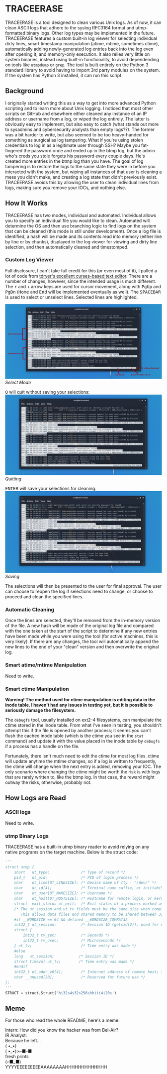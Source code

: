 # TRACEERASE
TRACEERASE is a tool designed to clean various Unix logs. As of now, it can clean ASCII logs that adhere to the syslog RFC3164 format and utmp-formatted binary logs. Other log types may be implemented in the future. TRACEERASE features a custom built-in log viewer for selecting individual dirty lines, smart timestamp manipulation (atime, mtime, sometimes ctime), automatically adding newly-generated log entries back into the log even after opening it, and memory-only execution. It also relies very little on system binaries, instead using built-in functionality, to avoid dependending on tools like `utmpdump` or `grep`. The tool is built entirely on the Python 3 standard library to avoid having to import 3rd party modules on the system. If the system has Python 3 installed, it can run this script.

## Background
I originally started writing this as a way to get into more advanced Python scripting and to learn more about Unix logging. I noticed that most other scripts on GitHub and elsewhere either cleaned any instance of an IP address or username from a log, or wiped the log entirely. The latter is obviously easy to implement, but also easy to catch (what stands out more to sysadmins and cybersecurity analysts than empty logs??). The former was a bit harder to write, but also seemed to be too heavy-handed for something as surgical as log tampering. What if you're using stolen credentials to log in as a legitimate user through SSH? Maybe you fat-fingered the password once and ended up in the btmp log, but the admin who's creds you stole forgets his password every couple days. He's created more entries in the btmp log than you have. The goal of log tampering is to restore the logs to the same state they were in before you interacted with the system, but wiping all instances of that user is cleaning a mess you didn't make, and creating a log state that didn't previously exist. TRACEERASE avoids this by allowing the user to clean individual lines from logs, making sure you remove your IOCs, and nothing else.

## How It Works

TRACEERASE has two modes, individual and automated. Individual allows you to specify an individual file you would like to clean. Automated will determine the OS and then use branching logic to find logs on the system that can be cleaned (this mode is still under development). Once a log file is identified, a hash will be made and its contents read into memory (either line by line or by chunks), displayed in the log viewer for viewing and dirty line selection, and then automatically cleaned and timestomped.

### Custom Log Viewer

Full disclosure, I can't take full credit for this (or even most of it), I pulled a lot of code from [tdryer's excellent curses-based text editor](https://github.com/tdryer/editor). There are a number of changes, however, since the intended usage is much different. The <kbd>&#8593;</kbd> and <kbd>&#8595;</kbd> arrow keys are used for cursor movement, along with <kbd>PgUp</kbd> and <kbd>PgDn</kbd> (<kbd>Home</kbd> and <kbd>End</kbd> will be implemented eventually as well). The <kbd>SPACEBAR</kbd> is used to select or unselect lines. Selected lines are highlighted.

![](img/select_mode.PNG)*Select Mode*

<kbd>Q</kbd> will quit without saving your selections:
![](img/quit_without_saving.png)*Quitting*

<kbd>ENTER</kbd> will save your selections for cleaning.
![](img/save_selections.png)*Saving*

The selections will then be presented to the user for final approval. The user can choose to reopen the log if selections need to change, or choose to proceed and clean the specified lines.

### Automatic Cleaning

Once the lines are selected, they'll be removed from the in-memory version of the file. A new hash will be made of the original log file and compared with the one taken at the start of the script to determine if any new entries have been made while you were using the tool (for active machines, this is very likely). If there are any changes, the tool will automatically append the new lines to the end of your "clean" version and then overwrite the original log.

### Smart atime/mtime Manipulation

Need to write.

### Smart ctime Manipulation

**Warning! The method used for ctime manipulation is editing data in the inode table. I haven't had any issues in testing yet, but it is possible to seriously damage the filesystem.**

The `debugfs` tool, usually installed on ext2-4 filesystems, can manipulate the ctime stored in the inode table. From what I've seen in testing, you shouldn't attempt this if the file is opened by another process; it seems you can't flush the cached inode table (which is the ctime you see in the `stat` command) and update it with the value placed in the inode table by `debugfs` if a process has a handle on the file.

Fortunately, there isn't much need to edit the ctime for most log files. ctime will update anytime the mtime changes, so if a log is written to frequently, the ctime will change when the next entry is added, removing your IOC. The only scenario where changing the ctime might be worth the risk is with logs that are rarely written to, like the btmp log. In that case, the reward might outway the risks, otherwise, probably not.

## How Logs are Read

### ASCII logs

Need to write.

### utmp Binary Logs

TRACEERASE has a built-in utmp binary reader to avoid relying on any native programs on the target machine. Below is the struct code:
```python
'''
struct utmp {
    short   ut_type;              /* Type of record */
    pid_t   ut_pid;               /* PID of login process */
    char    ut_line[UT_LINESIZE]; /* Device name of tty - "/dev/" */
    char    ut_id[4];             /* Terminal name suffix, or inittab(5) ID */
    char    ut_user[UT_NAMESIZE]; /* Username */
    char    ut_host[UT_HOSTSIZE]; /* Hostname for remote login, or kernel version for run-level messages */
    struct  exit_status ut_exit;  /* Exit status of a process marked as DEAD_PROCESS; not used by Linux init (1 */
    /* The ut_session and ut_tv fields must be the same size when compiled 32- and 64-bit. 
       This allows data files and shared memory to be shared between 32- and 64-bit applications. */
    #if __WORDSIZE == 64 && defined __WORDSIZE_COMPAT32
    int32_t ut_session;           /* Session ID (getsid(2)), used for windowing */
    struct {
        int32_t tv_sec;           /* Seconds */
        int32_t tv_usec;          /* Microseconds */
    } ut_tv;                      /* Time entry was made */
    #else
    long   ut_session;           /* Session ID */
    struct timeval ut_tv;        /* Time entry was made */
    #endif
    int32_t ut_addr_v6[4];        /* Internet address of remote host; IPv4 address uses just ut_addr_v6[0] */
    char __unused[20];            /* Reserved for future use */
};
'''
STRUCT = struct.Struct('hi32s4s32s256shhiii4i20s')
```

## Meme
For those who read the whole README, here's a meme:

Intern: How did you know the hacker was from Bel-Air?  
IR Analyst:  
Because he left...  
( •\_•)  
( •\_•)>⌐■-■  
fresh prints  
(⌐■\_■)  
YYYYEEEEEEEEEAAAAAAAAHHHHHHHHHHHHH  

